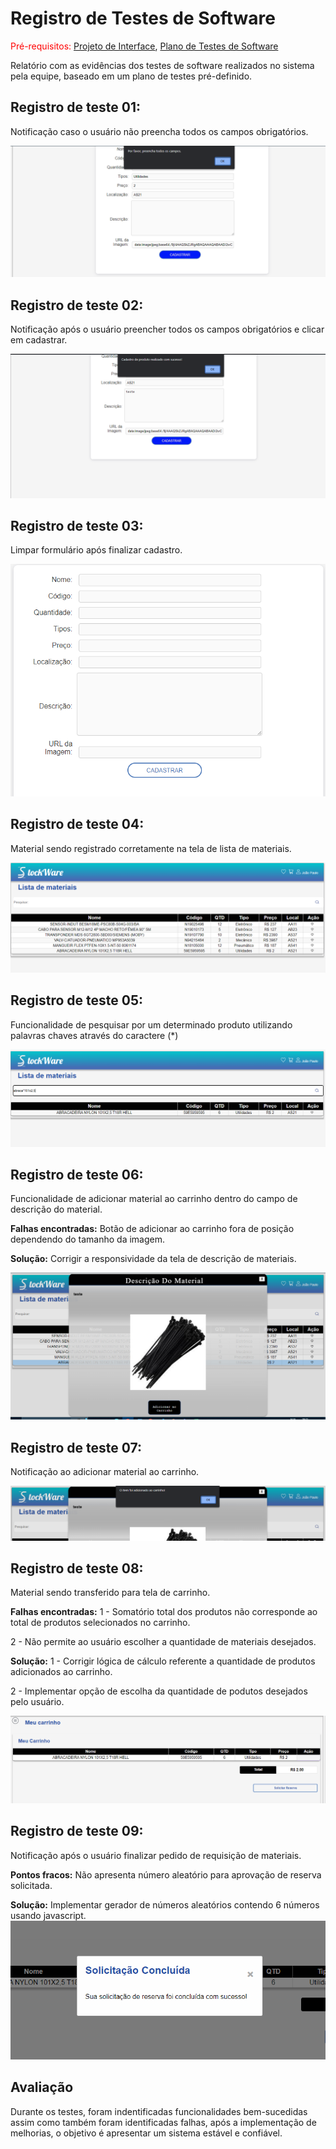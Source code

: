 # Registro de Testes de Software

<span style="color:red">Pré-requisitos: <a href="3-Projeto de Interface.md"> Projeto de Interface</a></span>, <a href="8-Plano de Testes de Software.md"> Plano de Testes de Software</a>

Relatório com as evidências dos testes de software realizados no sistema pela equipe, baseado em um plano de testes pré-definido.

## Registro de teste 01:

Notificação caso o usuário não preencha todos os campos obrigatórios.

![Exemplo de Wireframe](img/rts01.png)


## Registro de teste 02:

Notificação após o usuário preencher todos os campos obrigatórios  e clicar em cadastrar.

![Exemplo de Wireframe](img/rts02.png)


## Registro de teste 03:

Limpar formulário após finalizar cadastro.

![Exemplo de Wireframe](img/rts03.png)


## Registro de teste 04:

Material sendo registrado corretamente na tela de lista de materiais.

![Exemplo de Wireframe](img/rts04.png)


## Registro de teste 05:

Funcionalidade de pesquisar por um determinado produto utilizando palavras chaves através do caractere (*) 

![Exemplo de Wireframe](img/rts05.png)


## Registro de teste 06:

Funcionalidade de adicionar material ao carrinho dentro do campo de descrição do material.

**Falhas encontradas:**
Botão de adicionar ao carrinho fora de posição dependendo do tamanho da imagem.

**Solução:**
Corrigir a responsividade da tela de descrição de materiais.

![Exemplo de Wireframe](img/rts06.png)


## Registro de teste 07:

Notificação ao adicionar material ao carrinho.

![Exemplo de Wireframe](img/rts07.png)


## Registro de teste 08:

Material sendo transferido para tela de carrinho.

**Falhas encontradas:**
1 - Somatório total dos produtos não corresponde ao total de produtos selecionados no carrinho.

2 - Não permite ao usuário escolher a quantidade de materiais desejados.

**Solução:**
1 - Corrigir lógica de cálculo referente a quantidade de produtos adicionados ao carrinho.

2 - Implementar opção de escolha da quantidade de podutos desejados pelo usuário.

![Exemplo de Wireframe](img/rts08.png)


## Registro de teste 09:

Notificação após o usuário finalizar pedido de requisição de materiais.

**Pontos fracos:**
Não apresenta número aleatório para aprovação de reserva solicitada.

**Solução:**
 Implementar gerador de números aleatórios contendo 6 números usando javascript.
![Exemplo de Wireframe](img/rts09.png)





## Avaliação

Durante os testes, foram indentificadas funcionalidades bem-sucedidas assim como também foram identificadas falhas, após a implementação de melhorias, o objetivo é apresentar um sistema estável e confiável. 







